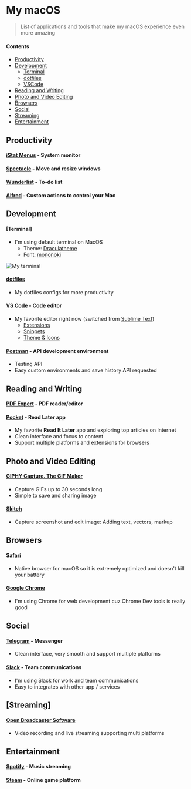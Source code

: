 # My macOS

> List of applications and tools that make my macOS experience even more amazing

#### Contents

- [Productivity](#productivity)
- [Development](#development)
  - [Terminal](#terminal)
  - [dotfiles](#dotfiles)
  - [VSCode](#vscode)
- [Reading and Writing](#reading-and-writing)
- [Photo and Video Editing](#photo-and-video-editing)
- [Browsers](#browsers)
- [Social](#social)
- [Streaming](#streaming)
- [Entertainment](#entertainment)

## Productivity

#### [iStat Menus](https://bjango.com/mac/istatmenus/) - System monitor
#### [Spectacle](https://www.spectacleapp.com) - Move and resize windows
#### [Wunderlist](https://www.wunderlist.com) - To-do list
#### [Alfred](https://www.alfredapp.com) - Custom actions to control your Mac

## Development

#### [Terminal]

- I'm using default terminal on MacOS
    - Theme: [Draculatheme](https://draculatheme.com/terminal/)
    - Font: [mononoki](https://madmalik.github.io/mononoki/)

![My terminal](/terminal.png?raw=true)

#### [dotfiles](/dotfiles)

- My dotfiles configs for more productivity

#### [VS Code](https://code.visualstudio.com) - Code editor

- My favorite editor right now (switched from [Sublime Text](https://www.sublimetext.com/))
    - [Extensions](https://github.com/huyb1991/mac-setup/tree/master/vscode#extensions)
    - [Snippets](https://github.com/huyb1991/mac-setup/tree/master/vscode#snippets)
    - [Theme & Icons](https://github.com/huyb1991/mac-setup/tree/master/vscode#theme--icons)

#### [Postman](https://www.getpostman.com) - API development environment

- Testing API
- Easy custom environments and save history API requested

## Reading and Writing

#### [PDF Expert](https://pdfexpert.com/) - PDF reader/editor

#### [Pocket](https://getpocket.com/) - Read Later app

- My favorite **Read It Later** app and exploring top articles on Internet
- Clean interface and focus to content
- Support multiple platforms and extensions for browsers

## Photo and Video Editing

#### [GIPHY Capture. The GIF Maker](https://itunes.apple.com/us/app/giphy-capture.-the-gif-maker/id668208984)

- Capture GIFs up to 30 seconds long
- Simple to save and sharing image

#### [Skitch](https://itunes.apple.com/us/app/skitch-snap-mark-up-share/id425955336)

- Capture screenshot and edit image: Adding text, vectors, markup

## Browsers

#### [Safari](https://www.apple.com/safari/)

- Native browser for macOS so it is extremely optimized and doesn't kill your battery

#### [Google Chrome](https://www.google.com/chrome/)

- I'm using Chrome for web development cuz Chrome Dev tools is really good

## Social

#### [Telegram](https://desktop.telegram.org/) - Messenger

- Clean interface, very smooth and support multiple platforms

#### [Slack](https://slack.com/) - Team communications

- I'm using Slack for work and team communications
- Easy to integrates with other app / services

## [Streaming]

#### [Open Broadcaster Software](https://obsproject.com)

- Video recording and live streaming supporting multi platforms

## Entertainment

#### [Spotify](https://www.spotify.com/) - Music streaming

#### [Steam](https://store.steampowered.com/) - Online game platform
